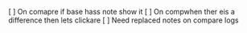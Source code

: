 [ ] On comapre if base hass note show it
[ ] On compwhen ther eis a difference then lets clickare 
[ ] Need replaced notes on compare logs